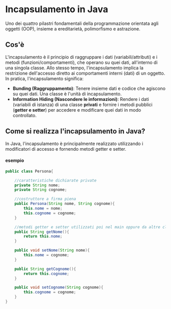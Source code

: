# Incapsulamento in Java
Uno dei quattro pilastri fondamentali della programmazione orientata agli oggetti (OOP), insieme a ereditarietà, polimorfismo e astrazione.

## Cos'è
L'incapsulamento è il principio di raggruppare i dati (variabili/attributi) e i metodi (funzioni/comportamenti), che operano su quei dati, all'interno di una singola classe. Allo stesso tempo, l'incapsulamento implica la restrizione dell'accesso diretto ai comportamenti interni (dati) di un oggetto.  
In pratica, l'incapsulamento significa:
 * **Bunding (Raggruppamento)**: Tenere insieme dati e codice che agiscono su quei dati. Una classe è l'unità di incapsulamento.
 * **Information Hiding (Nascondere le informazioni)**: Rendere i dati (variabili di istanza) di una classe **privati** e fornire i metodi pubblici (**getter e setter**) per accedere e modificare quei dati in modo controllato.

## Come si realizza l'incapsulamento in Java?
In Java, l'incapsulamento è principalmente realizzato utilizzando i modificatori di accesso e fornendo metodi getter e setter.

#### esempio
```java
public class Persona{

    //caratteristiche dichiarate private
    private String nome;
    private String cognome;

    //costruttore a firma piena
    public Persona(String nome, String cognome){
        this.nome = nome;
        this.cognome = cognome;
    }

    //metodi getter e setter utilizzati poi nel main oppure da altre classi per accedere al dato
    public String getNome(){
        return this.nome;
    }

    public void setNome(String nome){
        this.nome = cognome;
    }

    public String getCognome(){
        return this.cognome;
    }

    public void setCognome(String cognome){
        this.cognome = cognome;
    }
}
```
